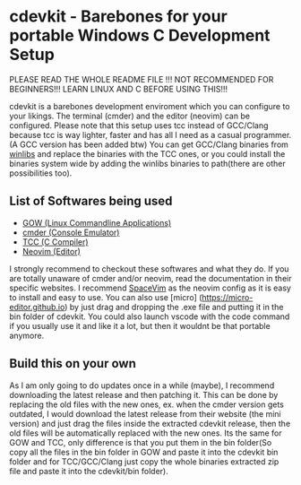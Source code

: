 # cdevkit - Barebones for your portable Windows C Development Setup

PLEASE READ THE WHOLE README FILE !!!
NOT RECOMMENDED FOR BEGINNERS!!! LEARN LINUX AND C BEFORE USING THIS!!!

cdevkit is a barebones development enviroment which you can configure to your likings. The terminal (cmder) and the editor (neovim) can be configured. Please note that this setup uses tcc instead of GCC/Clang because tcc is way lighter, faster and has all I need as a casual programmer. (A GCC version has been added btw) You can get GCC/Clang binaries from [winlibs](https://winlibs.com/) and replace the binaries with the TCC ones, or you could install the binaries system wide by adding the winlibs binaries to path(there are other possibilities too). 

## List of Softwares being used
* [GOW (Linux Commandline Applications)](https://github.com/bmatzelle/gow)
* [cmder (Console Emulator)](https://cmder.app/)
* [TCC (C Compiler)](https://bellard.org/tcc/)
* [Neovim (Editor)](http://neovim.io/)

I strongly recommend to checkout these softwares and what they do. If you are totally unaware of cmder and/or neovim, read the documentation in their specific websites. I recommend [SpaceVim](https://spacevim.org/) as the neovim config as it is easy to install and easy to use. You can also use [micro] (https://micro-editor.github.io) by just drag and dropping the .exe file and putting it in the bin folder of cdevkit. You could also launch vscode with the code command if you usually use it and like it a lot, but then it wouldnt be that portable anymore.

## Build this on your own

As I am only going to do updates once in a while (maybe), I recommend downloading the latest release and then patching it. This can be done by replacing the old files with the new ones, ex. when the cmder version gets outdated, I would download the latest release from their website (the mini version) and just drag the files inside the extracted cdevkit release, then the old files will be automatically replaced with the new ones. Its the same for GOW and TCC, only difference is that you put them in the bin folder(So copy all the files in the bin folder in GOW and paste it into the cdevkit bin folder and for TCC/GCC/Clang just copy the whole binaries extracted zip file and paste it into the cdevkit/bin folder).
